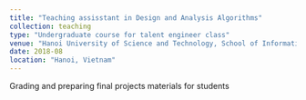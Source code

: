 ```yaml
---
title: "Teaching assisstant in Design and Analysis Algorithms"
collection: teaching
type: "Undergraduate course for talent engineer class"
venue: "Hanoi University of Science and Technology, School of Information and Communication Technology"
date: 2018-08
location: "Hanoi, Vietnam"
---
```


Grading and preparing final projects materials for students

